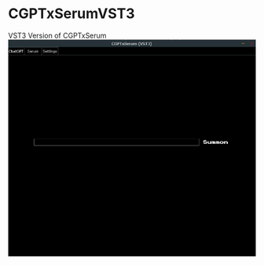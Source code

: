 # CGPTxSerumVST3
VST3 Version of CGPTxSerum
![CGPTxSerum Screenshot Image](https://raw.githubusercontent.com/SamCourtneyTech/CGPTxSerum/master/CGPTxSerum_Cover.png)
